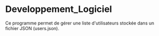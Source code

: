 # Developpement_Logiciel

Ce programme permet de gérer une liste d'utilisateurs stockée dans un fichier JSON (users.json).